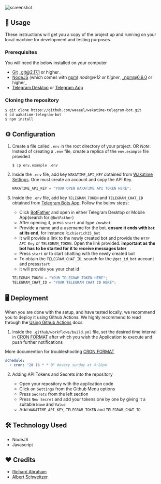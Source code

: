 ![screenshot](https://github.com/waaeel/wakatime-telegram-bot/blob/main/screenshot.png?raw=true)

## 📖 Usage

These instructions will get you a copy of the project up and running on your local machine for development and testing purposes.

### Prerequisites

You will need the below installed on your computer

- [Git](https://git-scm.com) _git@2.17.1 or higher\_
- [NodeJS](https://nodejs.org/en/download/) (which comes with [npm](http://npmjs.com)) _node@v12 or higher_, _npm@6.9.0 or higher\_
- [Telegram Desktop](https://desktop.telegram.org/) or [Telegram App](https://play.google.com/store/apps/details?id=org.telegram.messenger&hl=en_IN&gl=US)

### Cloning the repository

```sh
$ git clone https://github.com/waaeel/wakatime-telegram-bot.git
$ cd wakatime-telegram-bot
$ npm install
```

## ⚙️ Configuration

1. Create a file called `.env` in the root directory of your project. OR
   _Note_: Instead of creating a `.env` file, create a replica of the `env.example` file provided

   ```shell
   $ cp env.example .env
   ```

2. Inside the `.env` file, add key `WAKATIME_API_KEY` obtained from [Wakatime Settings](https://wakatime.com/api-key). One must create an account and copy the API Key.

   ```javascript
   WAKATIME_API_KEY = "YOUR OPEN WAKATIME API TOKEN HERE";
   ```

3. Inside the `.env` file, add key `TELEGRAM_TOKEN` and `TELEGRAM_CHAT_ID` obtained from [Telegram Bots App](https://core.telegram.org/bots). Follow the below steps:

   - Click [BotFather](https://t.me/botfather) and open in either Telegram Desktop or Mobile App(search for `@BotFather`)
   - After opening it, press `start` and type `/newbot`
   - Provide a name and a username for the bot. **ensure it ends with `bot` at its end**, for instance `Richierich25_bot`
   - It will provide a link to the newly created bot and provide the `HTTP API Key` or `TELEGRAM_TOKEN`. Open the link provided. **important as the bot has to be started for it to receive messages later**
   - Press `start` or to start chatting with the newly created bot
   - To obtain the `TELEGRAM_CHAT_ID`, search for the `@get_id_bot` account and press`start`
   - it will provide you your chat id

   ```javascript
   TELEGRAM_TOKEN = "YOUR TELEGRAM TOKEN HERE";
   TELEGRAM_CHAT_ID = "YOUR TELEGRAM CHAT ID HERE";
   ```

## 🖥️ Deployment

When you are done with the setup, and have tested locally, we recommend you to deploy it using Github Actions.
We highly recommend to read through the [Using Github Actions](https://docs.github.com/en/free-pro-team@latest/actions/quickstart) docs.

1. Inside the `.github/workflows/build.yml` file, set the desired time interval in [CRON FORMAT](https://www.freeformatter.com/cron-expression-generator-quartz.html) after which you wish the Application to execute and push further notifications

More documention for troubleshooting [CRON FORMAT](https://docs.github.com/en/actions/learn-github-actions/events-that-trigger-workflows)

```yaml
schedule:
  - cron: "20 16 * * 0" #every sunday at 4:20pm
```

2. Adding API Tokens and Secrets into the repository

   - Open your repository with the application code
   - Click on `Settings` from the Github Menu options
   - Press `Secrets` from the left section
   - Press `New Secret` and add your tokens one by one by giving it a suitable `Name` and `Value`
   - Add `WAKATIME_API_KEY`, `TELEGRAM_TOKEN` and `TELEGRAM_CHAT_ID`

## 🛠️ Technology Used

- NodeJS
- Javascript

## ❤️ Credits

- [Richard Abraham](https://github.com/richierich25/weather-bot)
- [Albert Schweitzer](https://chatbotslife.com/code-every-day-c26022045099)
